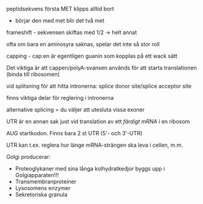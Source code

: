 peptidsekvens första MET klipps alltid bort
- börjar den med met blir det två met

frameshift - sekvensen skiftas med 1/2 -> helt annat

ofta om bara en aminosyra saknas, spelar det inte så stor roll

capping - cap:en är egentligen guanin som kopplas på ett wack sätt

Det viktiga är att cappen/polyA-svansen används för att starta translationen (binda till ribosomen)

vid splitsning för att hitta intronerna: splice donor site/splice acceptor site

finns viktiga delar för reglering i intronerna


alternative splicing = du väljer att utesluta vissa exoner


UTR är en annan sak just vid translation av ett *färdigt mRNA* i en ribosom

AUG startkodon. Finns bara 2 st UTR (5'- och 3'-UTR)


UTR kan t.ex. reglera hur länge mRNA-strängen ska leva i cellen, m.m.


Golgi producerar:
- Proteoglykaner med sina långa kolhydratkedjor byggs upp i Golgiapparaten!!!
- Transmembranproteiner
- Lysosomens enzymer
- Sekretoriska granula
